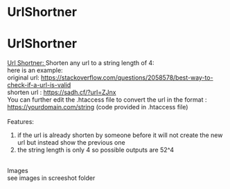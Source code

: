 # UrlShortner
# UrlShortner
[Url Shortner: ]( https://sadh.cf) Shorten any url to a string length of 4:
<br>
here is an example:<br>
original url: https://stackoverflow.com/questions/2058578/best-way-to-check-if-a-url-is-valid<br>
shorten url : https://sadh.cf/?url=ZJnx<br>
You can further edit the .htaccess file to convert the url in the format : https://yourdomain.com/string (code provided in .htaccess file)<br>
<br>Features:
1) if the url is already shorten by someone before it will not create the new url but instead show the previous one
2) the string length is only 4 so possible outputs are 52^4<br>
<br>
Images<BR>
see images in screeshot folder<bR>
